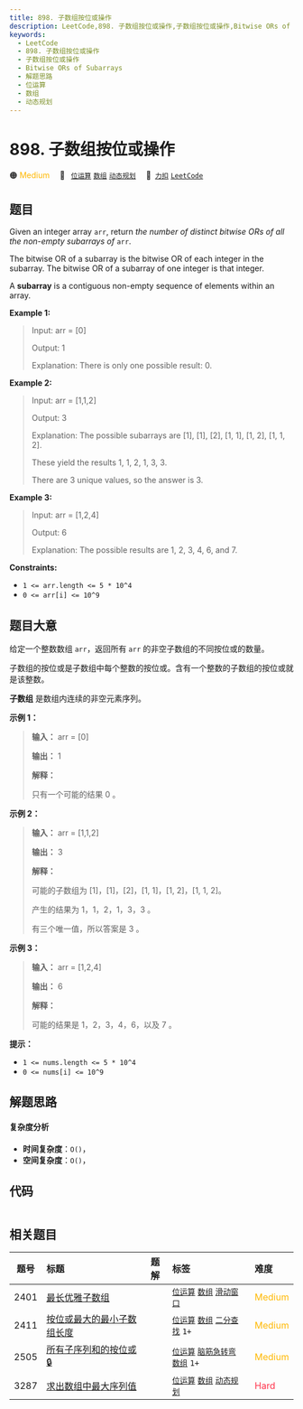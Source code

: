 ```yaml
---
title: 898. 子数组按位或操作
description: LeetCode,898. 子数组按位或操作,子数组按位或操作,Bitwise ORs of Subarrays,解题思路,位运算,数组,动态规划
keywords:
  - LeetCode
  - 898. 子数组按位或操作
  - 子数组按位或操作
  - Bitwise ORs of Subarrays
  - 解题思路
  - 位运算
  - 数组
  - 动态规划
---
```


# 898. 子数组按位或操作

🟠 <font color=#ffb800>Medium</font>&emsp; 🔖&ensp; [`位运算`](/tag/bit-manipulation.md) [`数组`](/tag/array.md) [`动态规划`](/tag/dynamic-programming.md)&emsp; 🔗&ensp;[`力扣`](https://leetcode.cn/problems/bitwise-ors-of-subarrays) [`LeetCode`](https://leetcode.com/problems/bitwise-ors-of-subarrays)

## 题目

Given an integer array `arr`, return _the number of distinct bitwise ORs of
all the non-empty subarrays of_ `arr`.

The bitwise OR of a subarray is the bitwise OR of each integer in the
subarray. The bitwise OR of a subarray of one integer is that integer.

A **subarray** is a contiguous non-empty sequence of elements within an array.



**Example 1:**

> Input: arr = [0]
> 
> Output: 1
> 
> Explanation: There is only one possible result: 0.

**Example 2:**

> Input: arr = [1,1,2]
> 
> Output: 3
> 
> Explanation: The possible subarrays are [1], [1], [2], [1, 1], [1, 2], [1, 1, 2].
> 
> These yield the results 1, 1, 2, 1, 3, 3.
> 
> There are 3 unique values, so the answer is 3.

**Example 3:**

> Input: arr = [1,2,4]
> 
> Output: 6
> 
> Explanation: The possible results are 1, 2, 3, 4, 6, and 7.

**Constraints:**

  * `1 <= arr.length <= 5 * 10^4`
  * `0 <= arr[i] <= 10^9`


## 题目大意

给定一个整数数组 `arr`，返回所有 `arr` 的非空子数组的不同按位或的数量。

子数组的按位或是子数组中每个整数的按位或。含有一个整数的子数组的按位或就是该整数。

**子数组** 是数组内连续的非空元素序列。



**示例 1：**

> 
> 
> 
> 
> 
> **输入：** arr = [0]
> 
> **输出：** 1
> 
> **解释：**
> 
> 只有一个可能的结果 0 。
> 
> 

**示例 2：**

> 
> 
> 
> 
> 
> **输入：** arr = [1,1,2]
> 
> **输出：** 3
> 
> **解释：**
> 
> 可能的子数组为 [1]，[1]，[2]，[1, 1]，[1, 2]，[1, 1, 2]。
> 
> 产生的结果为 1，1，2，1，3，3 。
> 
> 有三个唯一值，所以答案是 3 。
> 
> 

**示例  3：**

> 
> 
> 
> 
> 
> **输入：** arr = [1,2,4]
> 
> **输出：** 6
> 
> **解释：**
> 
> 可能的结果是 1，2，3，4，6，以及 7 。
> 
> 



**提示：**

  * `1 <= nums.length <= 5 * 10^4`
  * `0 <= nums[i] <= 10^9`


## 解题思路

#### 复杂度分析

- **时间复杂度**：`O()`，
- **空间复杂度**：`O()`，

## 代码

```javascript

```

## 相关题目

<!-- prettier-ignore -->
| 题号 | 标题 | 题解 | 标签 | 难度 |
| :------: | :------ | :------: | :------ | :------ |
| 2401 | [最长优雅子数组](https://leetcode.com/problems/longest-nice-subarray) |  |  [`位运算`](/tag/bit-manipulation.md) [`数组`](/tag/array.md) [`滑动窗口`](/tag/sliding-window.md) | <font color=#ffb800>Medium</font> |
| 2411 | [按位或最大的最小子数组长度](https://leetcode.com/problems/smallest-subarrays-with-maximum-bitwise-or) |  |  [`位运算`](/tag/bit-manipulation.md) [`数组`](/tag/array.md) [`二分查找`](/tag/binary-search.md) `1+` | <font color=#ffb800>Medium</font> |
| 2505 | [所有子序列和的按位或 🔒](https://leetcode.com/problems/bitwise-or-of-all-subsequence-sums) |  |  [`位运算`](/tag/bit-manipulation.md) [`脑筋急转弯`](/tag/brainteaser.md) [`数组`](/tag/array.md) `1+` | <font color=#ffb800>Medium</font> |
| 3287 | [求出数组中最大序列值](https://leetcode.com/problems/find-the-maximum-sequence-value-of-array) |  |  [`位运算`](/tag/bit-manipulation.md) [`数组`](/tag/array.md) [`动态规划`](/tag/dynamic-programming.md) | <font color=#ff334b>Hard</font> |